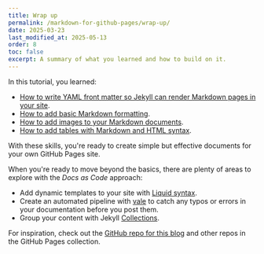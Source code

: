 ```yaml
---
title: Wrap up
permalink: /markdown-for-github-pages/wrap-up/
date: 2025-03-23
last_modified_at: 2025-05-13
order: 8
toc: false
excerpt: A summary of what you learned and how to build on it.
---
```


In this tutorial, you learned:

* [How to write YAML front matter so Jekyll can render Markdown pages in your site](/markdown-for-github-pages/frontmatter/).
* [How to add basic Markdown formatting](/markdown-for-github-pages/basics/).
* [How to add images to your Markdown documents](/markdown-for-github-pages/images/).
* [How to add tables with Markdown and HTML syntax](/markdown-for-github-pages/tables/).

With these skills, you're ready to create simple but effective documents for your own GitHub Pages site.

When you're ready to move beyond the basics, there are plenty of areas to explore with the _Docs as Code_ approach:

* Add dynamic templates to your site with [Liquid syntax](https://jekyllrb.com/docs/liquid/).
* Create an automated pipeline with [vale](https://github.com/errata-ai/vale-action) to catch any typos or errors in your documentation before you post them.
* Group your content with Jekyll [Collections](https://jekyllrb.com/docs/collections/).

For inspiration, check out the [GitHub repo for this blog](https://github.com/gmarti-web/gmarti-web.github.io) and other repos in the GitHub Pages collection.

